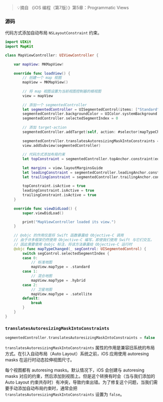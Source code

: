 > 💡摘自 《iOS 编程（第7版）》第5章：Programmatic Views

### 源码

代码方式添加自动布局 `NSLayoutConstraint` 约束。

```swift
import UIKit
import MapKit

class MapViewController: UIViewController {
    
    var mapView: MKMapView!
    
    override func loadView() {
        // 创建一个 map 视图
        mapView = MKMapView()
        
        // 将 map 视图设置为当前视图控制器的根视图
        view = mapView
        
        // 添加一个 segmentedController
        let segmentedController = UISegmentedControl(items: ["Standard", "Hybrid", "Satellite"])
        segmentedController.backgroundColor = UIColor.systemBackground
        segmentedController.selectedSegmentIndex = 0
        
        // 添加 target-action
        segmentedController.addTarget(self, action: #selector(mapTypeChanged(_:)), for: .valueChanged)
        
        segmentedController.translatesAutoresizingMaskIntoConstraints = false
        view.addSubview(segmentedController)
        
        // 代码方式添加布局约束
        let topConstraint = segmentedController.topAnchor.constraint(equalTo: view.safeAreaLayoutGuide.topAnchor, constant: 8)
        
        let margins = view.layoutMarginsGuide
        let leadingConstraint = segmentedController.leadingAnchor.constraint(equalTo: margins.leadingAnchor)
        let trailingConstraint = segmentedController.trailingAnchor.constraint(equalTo: margins.trailingAnchor)
        
        topConstraint.isActive = true
        leadingConstraint.isActive = true
        trailingConstraint.isActive = true
    }
    
    override func viewDidLoad() {
        super.viewDidLoad()

        print("MapViewController loaded its view.")
    }
  
    // @objc 的作用仅是将 Swift 函数暴露给 Objective-C 调用
    // 由于许多框架仍然使用 Objective-C 编写，即使我们使用 Swift 与它们交互。
    // 因此需要使用 @objc 标注，将该方法暴露给 Objective-C 运行时  
    @objc func mapTypeChanged(_ segControl: UISegmentedControl) {
        switch segControl.selectedSegmentIndex {
        case 0:
            // 标准地图
            mapView.mapType = .standard
        case 1:
            // 混合地图
            mapView.mapType = .hybrid
        case 2:
            // 卫星地图
            mapView.mapType = .satellite
        default:
            break
        }
    }
}
```

### `translatesAutoresizingMaskIntoConstraints`

```swift
segmentedController.translatesAutoresizingMaskIntoConstraints = false
```

`translatesAutoresizingMaskIntoConstraints` 属性的作用是兼容旧系统的布局方式。在引入自动布局（Auto Layout）系统之前，iOS 应用使用 autoresing masks 在运行时动态拉伸视图尺寸。

每个视图都有 autoresing masks。默认情况下，iOS 会创建与 autoresing masks 对应的约束，然后添加到视图上。但是这个转换有时会（当与我们添加的 Auto Layout 约束共存时）有冲突，导致约束出错。为了修复这个问题，当我们需要手动添加自动布局约束时，通常会把 `translatesAutoresizingMaskIntoConstraints` 设置为 `false`。
